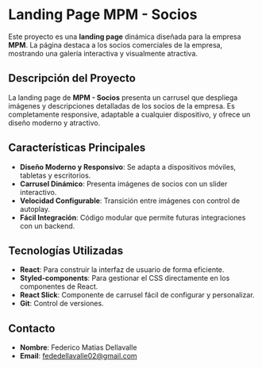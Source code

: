 # **Landing Page MPM - Socios**

Este proyecto es una **landing page** dinámica diseñada para la empresa **MPM**. La página destaca a los socios comerciales de la empresa, mostrando una galería interactiva y visualmente atractiva.

## **Descripción del Proyecto**

La landing page de **MPM - Socios** presenta un carrusel que despliega imágenes y descripciones detalladas de los socios de la empresa. Es completamente responsive, adaptable a cualquier dispositivo, y ofrece un diseño moderno y atractivo.

## **Características Principales**

- **Diseño Moderno y Responsivo**: Se adapta a dispositivos móviles, tabletas y escritorios.
- **Carrusel Dinámico**: Presenta imágenes de socios con un slider interactivo.
- **Velocidad Configurable**: Transición entre imágenes con control de autoplay.
- **Fácil Integración**: Código modular que permite futuras integraciones con un backend.

## **Tecnologías Utilizadas**

- **React**: Para construir la interfaz de usuario de forma eficiente.
- **Styled-components**: Para gestionar el CSS directamente en los componentes de React.
- **React Slick**: Componente de carrusel fácil de configurar y personalizar.
- **Git**: Control de versiones.

## **Contacto**

- **Nombre**: Federico Matias Dellavalle
- **Email**: fededellavalle02@gmail.com
